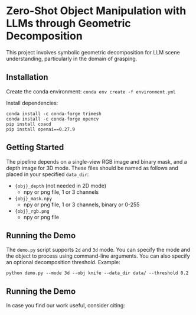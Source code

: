 # Zero-Shot Object Manipulation with LLMs through Geometric Decomposition

This project involves symbolic geometric decomposition for LLM scene understanding, particularly in the domain of grasping.

## Installation

Create the conda environment:
`conda env create -f environment.yml`

Install dependencies:

```
conda install -c conda-forge trimesh
conda install -c conda-forge opencv
pip install coacd
pip install openai==0.27.9
```
## Getting Started

The pipeline depends on a single-view RGB image and binary mask, and a depth image for 3D mode. These files should be named as follows and placed in your specified `data_dir`:

- `{obj}_depth` (not needed in 2D mode)
    - npy or png file, 1 or 3 channels
- `{obj}_mask.npy`
    - npy or png file, 1 or 3 channels, binary or 0-255
- `{obj}_rgb.png`
    - npy or png file
  
## Running the Demo

The `demo.py` script supports `2d` and `3d` mode. You can specify the mode and the object to process using command-line arguments. You can also specify an optional decomposition threshold. Example:

`python demo.py --mode 3d --obj knife --data_dir data/ --threshold 0.2`

## Running the Demo

In case you find our work useful, consider citing:




